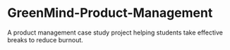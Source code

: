 # GreenMind-Product-Management
A product management case study project helping students take effective breaks to reduce burnout.
